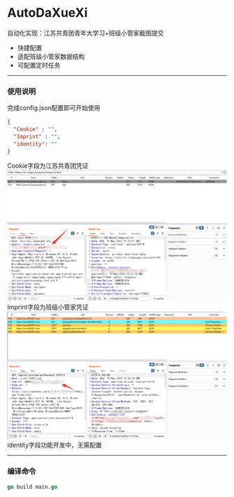 # AutoDaXueXi
自动化实现：江苏共青团青年大学习+班级小管家截图提交
- 快捷配置
- 适配班级小管家数据结构
- 可配置定时任务

------------


### 使用说明
完成config.json配置即可开始使用
```json
{
  "Cookie" : "",
  "Imprint" : "",
  "identity": ""
}
```
Cookie字段为江苏共青团凭证
![](https://github.com/MengTL4/AutoDaXueXi/blob/main/image/1.png)
Imprint字段为班级小管家凭证
![](https://github.com/MengTL4/AutoDaXueXi/blob/main/image/2.png)
identity字段功能开发中，无需配置

------------


### 编译命令
```go
go build main.go
```
